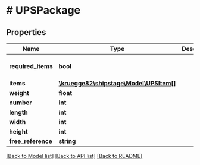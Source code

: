 # # UPSPackage

## Properties

Name | Type | Description | Notes
------------ | ------------- | ------------- | -------------
**required_items** | **bool** |  | [optional] [default to false]
**items** | [**\kruegge82\shipstage\Model\UPSItem[]**](UPSItem.md) |  | [optional]
**weight** | **float** |  |
**number** | **int** |  | [optional]
**length** | **int** |  |
**width** | **int** |  |
**height** | **int** |  |
**free_reference** | **string** |  | [optional]

[[Back to Model list]](../../README.md#models) [[Back to API list]](../../README.md#endpoints) [[Back to README]](../../README.md)
